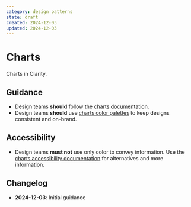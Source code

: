 ```yaml
---
category: design patterns
state: draft
created: 2024-12-03
updated: 2024-12-03
---
```


# Charts

Charts in Clarity.

## Guidance

- Design teams **should** follow the [charts documentation](https://clarity.design/documentation/charts).
- Design teams **should** use [charts color palettes](https://clarity.design/documentation/charts/colors) to keep designs consistent and on-brand.

## Accessibility

- Design teams **must not** use only color to convey information. Use the [charts accessibility documentation](https://clarity.design/documentation/charts/accessibility) for alternatives and more information.

## Changelog

- **2024-12-03**: Initial guidance
